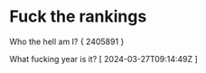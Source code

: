 # Fuck the rankings

Who the hell am I?
{ 2405891 }

What fucking year is it?
[ 2024-03-27T09:14:49Z ]
